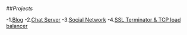 ##_Projects_

-1.[Blog](1-blog.md)
-2.[Chat Server](2-chat-server.md)
-3.[Social Network](3-social-network.md)
-4.[SSL Terminator & TCP load balancer](4-ssl-tcp.md)
